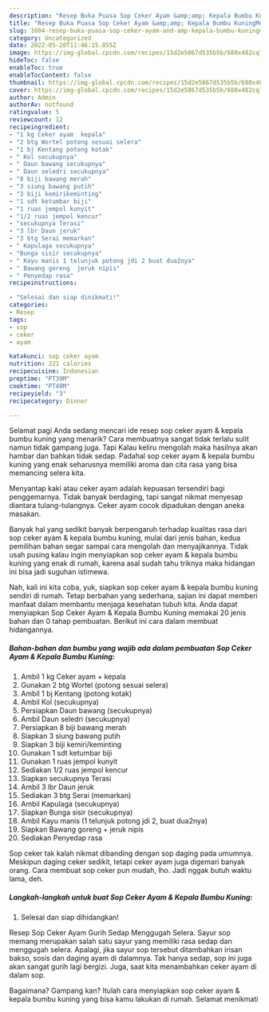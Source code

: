 ```yaml
---
description: "Resep Buka Puasa Sop Ceker Ayam &amp;amp; Kepala Bumbu KuningMenu Sahur"
title: "Resep Buka Puasa Sop Ceker Ayam &amp;amp; Kepala Bumbu KuningMenu Sahur"
slug: 1604-resep-buka-puasa-sop-ceker-ayam-and-amp-kepala-bumbu-kuningmenu-sahur
category: Uncategorized
date: 2022-05-20T11:46:15.855Z
image: https://img-global.cpcdn.com/recipes/15d2e5867d535b5b/680x482cq70/sop-ceker-ayam-kepala-bumbu-kuning-foto-resep-utama.jpg
hideToc: false
enableToc: true
enableTocContent: false
thumbnail: https://img-global.cpcdn.com/recipes/15d2e5867d535b5b/680x482cq70/sop-ceker-ayam-kepala-bumbu-kuning-foto-resep-utama.jpg
cover: https://img-global.cpcdn.com/recipes/15d2e5867d535b5b/680x482cq70/sop-ceker-ayam-kepala-bumbu-kuning-foto-resep-utama.jpg
author: Admin
authorAv: notfound
ratingvalue: 5
reviewcount: 12
recipeingredient:
- "1 kg Ceker ayam  kepala"
- "2 btg Wortel potong sesuai selera"
- "1 bj Kentang potong kotak"
- " Kol secukupnya"
- " Daun bawang secukupnya"
- " Daun seledri secukupnya"
- "8 biji bawang merah"
- "3 siung bawang putih"
- "3 biji kemirikeminting"
- "1 sdt ketumbar biji"
- "1 ruas jempol kunyit"
- "1/2 ruas jempol kencur"
- "secukupnya Terasi"
- "3 lbr Daun jeruk"
- "3 btg Serai memarkan"
- " Kapulaga secukupnya"
- "Bunga sisir secukupnya"
- " Kayu manis 1 telunjuk potong jdi 2 buat dua2nya"
- " Bawang goreng  jeruk nipis"
- " Penyedap rasa"
recipeinstructions:

- "Selesai dan siap dinikmati!"
categories:
- Resep
tags:
- sop
- ceker
- ayam

katakunci: sop ceker ayam 
nutrition: 221 calories
recipecuisine: Indonesian
preptime: "PT39M"
cooktime: "PT40M"
recipeyield: "3"
recipecategory: Dinner

---
```



Selamat pagi Anda sedang mencari ide resep sop ceker ayam &amp; kepala bumbu kuning yang menarik? Cara membuatnya sangat tidak terlalu sulit namun tidak gampang juga. Tapi Kalau keliru mengolah maka hasilnya akan hambar dan bahkan tidak sedap. Padahal sop ceker ayam &amp; kepala bumbu kuning yang enak seharusnya memiliki aroma dan cita rasa yang bisa memancing selera kita.


Menyantap kaki atau ceker ayam adalah kepuasan tersendiri bagi penggemarnya. Tidak banyak berdaging, tapi sangat nikmat menyesap diantara tulang-tulangnya. Ceker ayam cocok dipadukan dengan aneka masakan.

Banyak hal yang sedikit banyak berpengaruh terhadap kualitas rasa dari sop ceker ayam &amp; kepala bumbu kuning, mulai dari jenis bahan, kedua pemilihan bahan segar sampai cara mengolah dan menyajikannya. Tidak usah pusing kalau ingin menyiapkan sop ceker ayam &amp; kepala bumbu kuning yang enak di rumah, karena asal sudah tahu triknya maka hidangan ini bisa jadi suguhan istimewa.


Nah, kali ini kita coba, yuk, siapkan sop ceker ayam &amp; kepala bumbu kuning sendiri di rumah. Tetap berbahan yang sederhana, sajian ini dapat memberi manfaat dalam membantu menjaga kesehatan tubuh kita. Anda dapat menyiapkan Sop Ceker Ayam &amp; Kepala Bumbu Kuning memakai 20 jenis bahan dan 0 tahap pembuatan. Berikut ini cara dalam membuat hidangannya.

<!--inarticleads1-->

##### Bahan-bahan dan bumbu yang wajib ada dalam pembuatan Sop Ceker Ayam &amp; Kepala Bumbu Kuning:

1. Ambil 1 kg Ceker ayam + kepala
1. Gunakan 2 btg Wortel (potong sesuai selera)
1. Ambil 1 bj Kentang (potong kotak)
1. Ambil  Kol (secukupnya)
1. Persiapkan  Daun bawang (secukupnya)
1. Ambil  Daun seledri (secukupnya)
1. Persiapkan 8 biji bawang merah
1. Siapkan 3 siung bawang putih
1. Siapkan 3 biji kemiri/keminting
1. Gunakan 1 sdt ketumbar biji
1. Gunakan 1 ruas jempol kunyit
1. Sediakan 1/2 ruas jempol kencur
1. Siapkan secukupnya Terasi
1. Ambil 3 lbr Daun jeruk
1. Sediakan 3 btg Serai (memarkan)
1. Ambil  Kapulaga (secukupnya)
1. Siapkan Bunga sisir (secukupnya)
1. Ambil  Kayu manis (1 telunjuk potong jdi 2, buat dua2nya)
1. Siapkan  Bawang goreng + jeruk nipis
1. Sediakan  Penyedap rasa


Sop ceker tak kalah nikmat dibanding dengan sop daging pada umumnya. Meskipun daging ceker sedikit, tetapi ceker ayam juga digemari banyak orang. Cara membuat sop ceker pun mudah, lho. Jadi nggak butuh waktu lama, deh. 

<!--inarticleads2-->

##### Langkah-langkah untuk buat Sop Ceker Ayam &amp; Kepala Bumbu Kuning:


1. Selesai dan siap dihidangkan!

Resep Sop Ceker Ayam Gurih Sedap Menggugah Selera. Sayur sop memang merupakan salah satu sayur yang memiliki rasa sedap dan menggugah selera. Apalagi, jika sayur sop tersebut ditambahkan irisan bakso, sosis dan daging ayam di dalamnya. Tak hanya sedap, sop ini juga akan sangat gurih lagi bergizi. Juga, saat kita menambahkan ceker ayam di dalam sop. 

Bagaimana? Gampang kan? Itulah cara menyiapkan sop ceker ayam &amp; kepala bumbu kuning yang bisa kamu lakukan di rumah. Selamat menikmati

